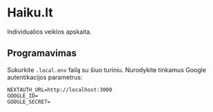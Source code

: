 # Haiku.lt

Individualios veiklos apskaita.

## Programavimas

Sukurkite `.local.env` failą su šiuo turiniu. Nurodykite tinkamus
Google autentikacijos parametrus:

```
NEXTAUTH_URL=http://localhost:3000
GOOGLE_ID=
GOOGLE_SECRET=
```

